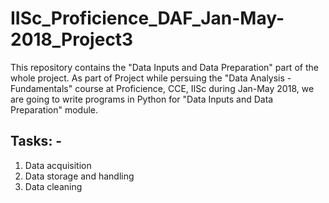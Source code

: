 # IISc_Proficience_DAF_Jan-May-2018_Project3
This repository contains the "Data Inputs and Data Preparation" part of the whole project.
As part of Project while persuing the "Data Analysis - Fundamentals" course at Proficience, CCE, IISc during Jan-May 2018, we are going to write programs in Python for "Data Inputs and Data Preparation" module.

Tasks: -
--------
1) Data acquisition
2) Data storage and handling
3) Data cleaning
